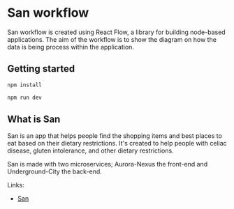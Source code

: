 # San workflow
San workflow is created using React Flow, a library for building node-based applications.
The aim of the workflow is to show the diagram on how the data is being process within the application.

## Getting started
```bash
npm install 

npm run dev
```

## What is San
San is an app that helps people find the shopping items and best places to eat based on their dietary restrictions. It's created to help people with celiac disease, gluten intolerance, and other dietary restrictions.

San is made with two microservices; Aurora-Nexus the front-end and Underground-City the back-end.

Links:
- [San](https://github.com/Silvinecoder/San)